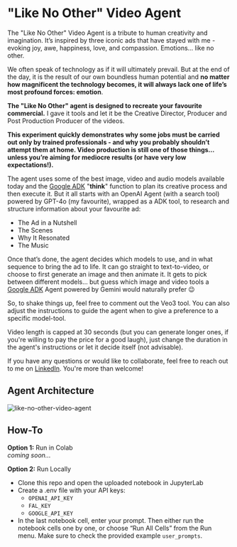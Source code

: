 # "Like No Other" Video Agent 

The "Like No Other" Video Agent is a tribute to human creativity and imagination. It’s inspired by three iconic ads that have stayed with me - evoking joy, awe, happiness, love, and compassion. Emotions… like no other.

We often speak of technology as if it will ultimately prevail. But at the end of the day, it is the result of our own boundless human potential and **no matter how magnificent the technology becomes, it will always lack one of life’s most profound forces: emotion**. 

**The "Like No Other" agent is designed to recreate your favourite commercial.** I gave it tools and let it be the Creative Director, Producer and Post Production Producer of the videos.

**This experiment quickly demonstrates why some jobs must be carried out only by trained professionals - and why you probably shouldn’t attempt them at home. Video production is still one of those things… unless you’re aiming for mediocre results (or have very low expectations!).**

The agent uses some of the best image, video and audio models available today and the [Google ADK](https://google.github.io/adk-docs/) "**think**" function to plan its creative process and then execute it. But it all starts with an OpenAI Agent (with a search tool) powered by GPT-4o (my favourite), wrapped as a ADK tool, to research and structure information about your favourite ad:

* The Ad in a Nutshell
* The Scenes
* Why It Resonated
* The Music

Once that’s done, the agent decides which models to use, and in what sequence to bring the ad to life. It can go straight to text-to-video, or choose to first generate an image and then animate it. It gets to pick between different models… but guess which image and video tools a [Google ADK](https://google.github.io/adk-docs/) Agent powered by Gemini would naturally prefer 😉 

So, to shake things up, feel free to comment out the Veo3 tool. You can also adjust the instructions to guide the agent when to give a preference to a specific model-tool. 

Video length is capped at 30 seconds (but you can generate longer ones, if you're willing to pay the price for a good laugh), just change the duration in the agent's instructions or let it decide itself (not advisable).

If you have any questions or would like to collaborate, feel free to reach out to me on [LinkedIn](https://www.linkedin.com/in/jenya-stoeva-60477249/). You're more than welcome!

## Agent Architecture

![like-no-other-video-agent](https://github.com/user-attachments/assets/49417ace-2f3f-49ea-924e-bae5f670933e)


## How-To

**Option 1:** Run in Colab
<br> _coming soon..._

**Option 2:** Run Locally
- Clone this repo and open the uploaded notebook in JupyterLab
- Create a .env file with your API keys:
  - ```OPENAI_API_KEY```
  - ```FAL_KEY```
  - ```GOOGLE_API_KEY```
- In the last notebook cell, enter your prompt. Then either run the notebook cells one by one, or choose “Run All Cells” from the Run menu. Make sure to check the provided example ```user_prompts```.
 
  
